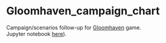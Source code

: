 # Gloomhaven_campaign_chart
Campaign/scenarios follow-up for [Gloomhaven](https://boardgamegeek.com/boardgame/174430/gloomhaven) game.  
Jupyter notebook [here](https://nbviewer.jupyter.org/github/Umercia/Gloomhaven_campaign_chart/blob/master/plot_read_write.ipynb)).
